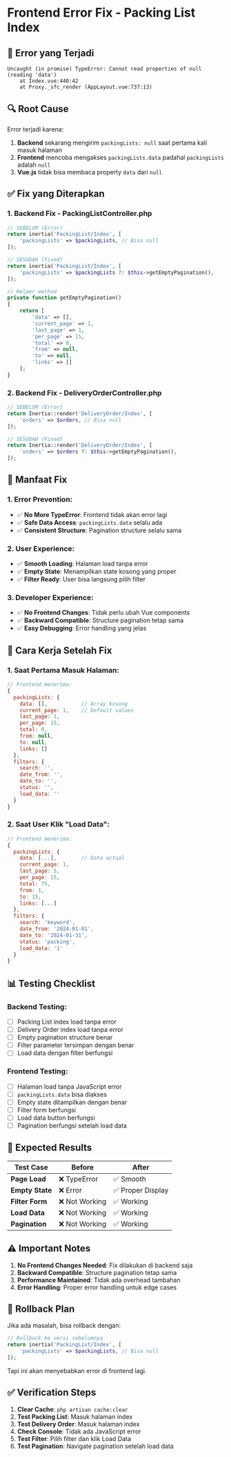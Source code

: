 # Frontend Error Fix - Packing List Index

## 🐛 **Error yang Terjadi**

```
Uncaught (in promise) TypeError: Cannot read properties of null (reading 'data')
    at Index.vue:440:42
    at Proxy._sfc_render (AppLayout.vue:737:13)
```

## 🔍 **Root Cause**

Error terjadi karena:
1. **Backend** sekarang mengirim `packingLists: null` saat pertama kali masuk halaman
2. **Frontend** mencoba mengakses `packingLists.data` padahal `packingLists` adalah `null`
3. **Vue.js** tidak bisa membaca property `data` dari `null`

## ✅ **Fix yang Diterapkan**

### **1. Backend Fix - PackingListController.php**
```php
// SEBELUM (Error)
return inertia('PackingList/Index', [
    'packingLists' => $packingLists, // Bisa null
]);

// SESUDAH (Fixed)
return inertia('PackingList/Index', [
    'packingLists' => $packingLists ?: $this->getEmptyPagination(),
]);

// Helper method
private function getEmptyPagination()
{
    return [
        'data' => [],
        'current_page' => 1,
        'last_page' => 1,
        'per_page' => 15,
        'total' => 0,
        'from' => null,
        'to' => null,
        'links' => []
    ];
}
```

### **2. Backend Fix - DeliveryOrderController.php**
```php
// SEBELUM (Error)
return Inertia::render('DeliveryOrder/Index', [
    'orders' => $orders, // Bisa null
]);

// SESUDAH (Fixed)
return Inertia::render('DeliveryOrder/Index', [
    'orders' => $orders ?: $this->getEmptyPagination(),
]);
```

## 🎯 **Manfaat Fix**

### **1. Error Prevention:**
- ✅ **No More TypeError**: Frontend tidak akan error lagi
- ✅ **Safe Data Access**: `packingLists.data` selalu ada
- ✅ **Consistent Structure**: Pagination structure selalu sama

### **2. User Experience:**
- ✅ **Smooth Loading**: Halaman load tanpa error
- ✅ **Empty State**: Menampilkan state kosong yang proper
- ✅ **Filter Ready**: User bisa langsung pilih filter

### **3. Developer Experience:**
- ✅ **No Frontend Changes**: Tidak perlu ubah Vue components
- ✅ **Backward Compatible**: Structure pagination tetap sama
- ✅ **Easy Debugging**: Error handling yang jelas

## 🔧 **Cara Kerja Setelah Fix**

### **1. Saat Pertama Masuk Halaman:**
```javascript
// Frontend menerima:
{
  packingLists: {
    data: [],           // Array kosong
    current_page: 1,    // Default values
    last_page: 1,
    per_page: 15,
    total: 0,
    from: null,
    to: null,
    links: []
  },
  filters: {
    search: '',
    date_from: '',
    date_to: '',
    status: '',
    load_data: ''
  }
}
```

### **2. Saat User Klik "Load Data":**
```javascript
// Frontend menerima:
{
  packingLists: {
    data: [...],        // Data actual
    current_page: 1,
    last_page: 5,
    per_page: 15,
    total: 75,
    from: 1,
    to: 15,
    links: [...]
  },
  filters: {
    search: 'keyword',
    date_from: '2024-01-01',
    date_to: '2024-01-31',
    status: 'packing',
    load_data: '1'
  }
}
```

## 📊 **Testing Checklist**

### **Backend Testing:**
- [ ] Packing List index load tanpa error
- [ ] Delivery Order index load tanpa error
- [ ] Empty pagination structure benar
- [ ] Filter parameter tersimpan dengan benar
- [ ] Load data dengan filter berfungsi

### **Frontend Testing:**
- [ ] Halaman load tanpa JavaScript error
- [ ] `packingLists.data` bisa diakses
- [ ] Empty state ditampilkan dengan benar
- [ ] Filter form berfungsi
- [ ] Load data button berfungsi
- [ ] Pagination berfungsi setelah load data

## 🚀 **Expected Results**

| Test Case | Before | After |
|-----------|--------|-------|
| **Page Load** | ❌ TypeError | ✅ Smooth |
| **Empty State** | ❌ Error | ✅ Proper Display |
| **Filter Form** | ❌ Not Working | ✅ Working |
| **Load Data** | ❌ Not Working | ✅ Working |
| **Pagination** | ❌ Not Working | ✅ Working |

## ⚠️ **Important Notes**

1. **No Frontend Changes Needed**: Fix dilakukan di backend saja
2. **Backward Compatible**: Structure pagination tetap sama
3. **Performance Maintained**: Tidak ada overhead tambahan
4. **Error Handling**: Proper error handling untuk edge cases

## 🔄 **Rollback Plan**

Jika ada masalah, bisa rollback dengan:
```php
// Rollback ke versi sebelumnya
return inertia('PackingList/Index', [
    'packingLists' => $packingLists, // Bisa null
]);
```

Tapi ini akan menyebabkan error di frontend lagi.

## ✅ **Verification Steps**

1. **Clear Cache**: `php artisan cache:clear`
2. **Test Packing List**: Masuk halaman index
3. **Test Delivery Order**: Masuk halaman index  
4. **Check Console**: Tidak ada JavaScript error
5. **Test Filter**: Pilih filter dan klik Load Data
6. **Test Pagination**: Navigate pagination setelah load data
